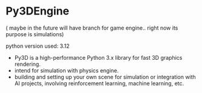 # Py3DEngine
( maybe in the future will have branch for game engine.. right now its purpose is simulations)


python version used: 3.12


- Py3D is a high-performance Python 3.x library for fast 3D graphics rendering.
- intend for simulation with physics engine.
- building and setting up your own scene for simulation or integration with AI projects, involving reinforcement learning, machine learning, etc.



